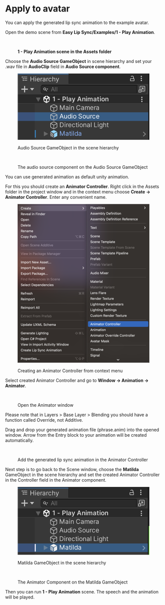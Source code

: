 # Apply to avatar

You can apply the generated lip sync animation to the example avatar.&#x20;

Open the demo scene from **Easy Lip Sync/Examples/1 - Play Animation**.&#x20;

<figure><img src="https://lh4.googleusercontent.com/XEJAolJYQriz-_OWn-3zoSM0z0lOaw2Zi-WjLcpaDzWUN-KcRPjD2gq_4CPiw911MbI4xkMR5h5FVZYjIEZPOBp8KRvLs-JWd4GF-fb8AehTRkF_4DE6oCsXVach2ALIU8lsIsHtVY32TOK8aN_tN28" alt=""><figcaption><p><strong>1 - Play Animation scene in the Assets folder</strong></p></figcaption></figure>

Choose the **Audio Source GameObject** in scene hierarchy and set your .wav file in **AudioClip** field in **Audio Source component**.

<figure><img src="../.gitbook/assets/image (9).png" alt=""><figcaption><p>Audio Source GameObject in the scene hierarchy</p></figcaption></figure>

<figure><img src="https://lh5.googleusercontent.com/S6MZ1qvTNV9v2TBdhdLsHCw6GEPinzP_-XrDzyqm3qN6g67yIzi-jVf_JWZ2Udbmo51WIf7uJCQCujoGioR9W414MEpYyGte5W4iaKzf4Ne4YoMUJw1w-EfIbiknhqa7TH3MIxYKm5_UuL7_vnpb6II" alt=""><figcaption><p>The audio source component on the Audio Source GameObject</p></figcaption></figure>

You can use generated animation as default unity animation.&#x20;

For this you should create an **Animator Controller**. Right click in the Assets folder in the project window and in the context menu choose **Create -> Animator Controller**. Enter any convenient name.

<figure><img src="../.gitbook/assets/image (5).png" alt=""><figcaption><p>Creating an Animator Controller from context menu</p></figcaption></figure>

Select created Animator Controller and go to **Window -> Animation -> Animator**.

<figure><img src="https://lh5.googleusercontent.com/7j9PUgQAq8CtBCjlmt6fcOYhvk_PEyUTkBC8CBFJPJbvNNMXXwRDAFJQQMzmAzHaQ4Y0j2la3rDNPuwnWeGBnve8qiKG5-8tBquqsqPfi6OXRrZDsc9KCtY_RIJft67F9Z5XC0BNiykO2Eu0dkxndtw" alt=""><figcaption><p>Open the Animator window</p></figcaption></figure>

Please note that in Layers > Base Layer > Blending you should have a function called Override, not Additive.

Drag and drop your generated animation file (phrase.anim) into the opened window. Arrow from the Entry block to your animation will be created automatically.

<figure><img src="https://lh4.googleusercontent.com/2V9GIzZ0YTexBb-fRR_LHyRfH2DfUwz1OxKqOPQdAZrd590YfsG18yc6_fQuCCSSvoKnQsh2o87q4mX7pPd8Bp3C3CRmzQQpvFSyHZyYldY9vYDs-94RIw6s4EpbS7ImEtVYJMqiL9SOHvpvhSiD0EU" alt=""><figcaption><p>Add the generated lip sync animation in the Animator Controller</p></figcaption></figure>

Next step is to go back to the Scene window, choose the **Matilda** GameObject in the scene hierarchy and set the created Animator Controller in the Controller field in the Animator component.

<figure><img src="../.gitbook/assets/image (8).png" alt=""><figcaption><p>Matilda GameObject in the scene hierarchy</p></figcaption></figure>

<figure><img src="https://lh6.googleusercontent.com/GlFuhMHr0I6X1JNRj_C3Cwnm205iXmOURCqdYmTWYOCGkG8MzbxNfPX7xvh1v-aLXYDGc5_f3yc3XsOWKln39EGa32IXAl9DSry5NmictTU5ARrQaRyGKOIGMQpwizJRxup8GC_F4Gwi_qDrhYZf2Qc" alt=""><figcaption><p>The Animator Component on the Matilda GameObject</p></figcaption></figure>

Then you can run **1 - Play Animation** scene. The speech and the animation will be played.
